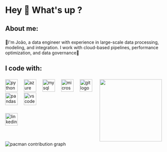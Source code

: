 <h1 align="left">Hey 👋 What's up ?</h1>

###

<h2 align="left">About me:</h2>

###

<p align="left">🎲I'm João, a data engineer with experience in large-scale data processing, modeling, and integration. I work with cloud-based pipelines, performance optimization, and data governance🎲</p>

###

<h2 align="left">I code with:</h2>

###

<img align="right" height="200" src="https://media4.giphy.com/media/v1.Y2lkPTc5MGI3NjExOGNzODg1MmVhYmVuZTIybng2eHA4emhpYXN6ZHJvY2o4aGtpYjltcyZlcD12MV9pbnRlcm5hbF9naWZfYnlfaWQmY3Q9Zw/Cmr1OMJ2FN0B2/giphy.gif"  />

###

<div align="left">
  <img src="https://cdn.jsdelivr.net/gh/devicons/devicon/icons/python/python-original.svg" height="40" alt="python logo"  />
  <img width="12" />
  <img src="https://cdn.jsdelivr.net/gh/devicons/devicon/icons/azure/azure-original.svg" height="40" alt="azure logo"  />
  <img width="12" />
  <img src="https://cdn.jsdelivr.net/gh/devicons/devicon/icons/mysql/mysql-original.svg" height="40" alt="mysql logo"  />
  <img width="12" />
  <img src="https://cdn.jsdelivr.net/gh/devicons/devicon/icons/microsoftsqlserver/microsoftsqlserver-plain.svg" height="40" alt="microsoftsqlserver logo"  />
  <img width="12" />
  <img src="https://cdn.jsdelivr.net/gh/devicons/devicon/icons/git/git-original.svg" height="40" alt="git logo"  />
  <img width="12" />
  <img src="https://cdn.jsdelivr.net/gh/devicons/devicon/icons/pandas/pandas-original.svg" height="40" alt="pandas logo"  />
  <img width="12" />
  <img src="https://cdn.jsdelivr.net/gh/devicons/devicon/icons/vscode/vscode-original.svg" height="40" alt="vscode logo"  />
</div>

###

<div align="left">
  <img src="https://cdn.jsdelivr.net/gh/devicons/devicon/icons/linkedin/linkedin-original.svg" height="40" alt="linkedin logo"  />
</div>

###

<br clear="both">

<picture>
  <source media="(prefers-color-scheme: dark)" srcset="https://raw.githubusercontent.com/jreiseconomia/jreiseconomia/output/pacman-contribution-graph-dark.svg">
  <source media="(prefers-color-scheme: light)" srcset="https://raw.githubusercontent.com/jreiseconomia/jreiseconomia/output/pacman-contribution-graph.svg">
  <img alt="pacman contribution graph" src="https://raw.githubusercontent.com/jreiseconomia/jreiseconomia/output/pacman-contribution-graph.svg">
</picture>

###
